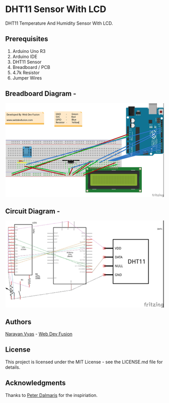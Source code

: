 # DHT11 Sensor With LCD
DHT11 Temperature And Humidity Sensor With LCD.

## Prerequisites
1. Arduino Uno R3
2. Arduino IDE
3. DHT11 Sensor
4. Breadboard / PCB
5. 4.7k Resistor
6. Jumper Wires

## Breadboard Diagram -
![Breadboard Diagram](https://github.com/narayanvyas/Arduino-DHT11-Sensor-With-LCD/blob/master/Breadboard%20Diagram.jpeg)

## Circuit Diagram -
![Circuit Diagram](https://github.com/narayanvyas/Arduino-DHT11-Sensor-With-LCD/blob/master/Circuit%20Diagram.jpeg)

## Authors
[Narayan Vyas](https://www.narayanvyas.org) - [Web Dev Fusion](https://www.webdevfusion.com)

## License
This project is licensed under the MIT License - see the LICENSE.md file for details.

## Acknowledgments
Thanks to [Peter Dalmaris](https://github.com/futureshocked) for the inspiriation.
